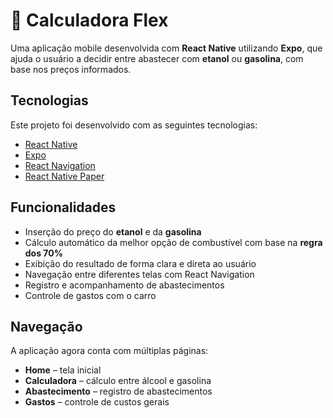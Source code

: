 # 📱 Calculadora Flex

Uma aplicação mobile desenvolvida com **React Native** utilizando **Expo**, que ajuda o usuário a decidir entre abastecer com **etanol** ou **gasolina**, com base nos preços informados.

## Tecnologias

Este projeto foi desenvolvido com as seguintes tecnologias:

- [React Native](https://reactnative.dev/)
- [Expo](https://expo.dev/)
- [React Navigation](https://reactnavigation.org/)
- [React Native Paper](https://callstack.github.io/react-native-paper/)

## Funcionalidades

- Inserção do preço do **etanol** e da **gasolina**
- Cálculo automático da melhor opção de combustível com base na **regra dos 70%**
- Exibição do resultado de forma clara e direta ao usuário
- Navegação entre diferentes telas com React Navigation
- Registro e acompanhamento de abastecimentos
- Controle de gastos com o carro

## Navegação

A aplicação agora conta com múltiplas páginas:

- **Home** – tela inicial
- **Calculadora** – cálculo entre álcool e gasolina
- **Abastecimento** – registro de abastecimentos
- **Gastos** – controle de custos gerais
